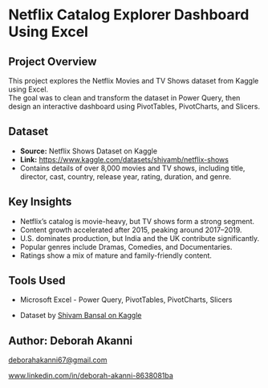 # Netflix Catalog Explorer Dashboard Using Excel

## Project Overview
This project explores the Netflix Movies and TV Shows dataset from Kaggle using Excel.  
The goal was to clean and transform the dataset in Power Query, then design an interactive dashboard using PivotTables, PivotCharts, and Slicers.

## Dataset
- **Source:** Netflix Shows Dataset on Kaggle
- **Link:** https://www.kaggle.com/datasets/shivamb/netflix-shows  
- Contains details of over 8,000 movies and TV shows, including title, director, cast, country, release year, rating, duration, and genre.
  
## Key Insights
- Netflix’s catalog is movie-heavy, but TV shows form a strong segment.  
- Content growth accelerated after 2015, peaking around 2017–2019.  
- U.S. dominates production, but India and the UK contribute significantly.  
- Popular genres include Dramas, Comedies, and Documentaries.  
- Ratings show a mix of mature and family-friendly content.  

## Tools Used
- Microsoft Excel - Power Query, PivotTables, PivotCharts, Slicers 

- Dataset by [Shivam Bansal on Kaggle](https://www.kaggle.com/datasets/shivamb/netflix-shows)
  
## Author: Deborah Akanni

deborahakanni67@gmail.com

www.linkedin.com/in/deborah-akanni-8638081ba
